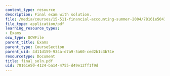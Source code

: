 ```yaml
---
content_type: resource
description: Final exam with solution.
file: /media/courses/15-511-financial-accounting-summer-2004/78161e504124ba144755d49e12ff1f9d_final_soln.pdf
file_type: application/pdf
learning_resource_types:
- Exams
ocw_type: OCWFile
parent_title: Exams
parent_type: CourseSection
parent_uid: 4d11d159-934a-d7a9-5a60-ced2b1c3b74e
resourcetype: Document
title: final_soln.pdf
uid: 78161e50-4124-ba14-4755-d49e12ff1f9d
---
```

